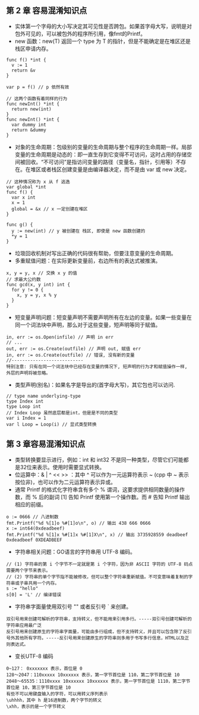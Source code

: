 ## 第 2 章 容易混淆知识点
* 实体第一个字母的大小写决定其可见性是否跨包。如果首字母大写，说明是对包外可见的，可以被包外的程序所引用，像fmt的Printf。
* new 函数：new(T) 返回一个 type 为 T 的指针，但是不能确定是在堆区还是栈区申请内存。
```
func f() *int {
  v := 1
  return &v
}

var p = f() // p 依然有效

// 这两个函数有着同样的行为
func newInt() *int {
  return new(int)
}
func newInt() *int {
  var dummy int
  return &dummy
}
```
* 对象的生命周期：包级别的变量的生命周期与整个程序的生命周期一样。局部变量的生命周期是动态的：即一直生存到它变得不可访问，这时占用的存储空间被回收。“不可访问”是指访问变量的路径（变量名，指针，引用等）不存在。在堆区或者栈区创建变量是由编译器决定，而不是由 var 或 new 决定。
```
// 这种情况称为 x 从 f 逃逸
var global *int
func f() {
  var x int
  x = 1
  global = &x // x 一定创建在堆区
}

func g() {
  y := new(int) // y 被创建在 栈区, 即使是 new 函数创建的
  *y = 1
}
```
* 垃圾回收机制对写出正确的代码很有帮助，但要注意变量的生命周期。
* 多重赋值问题：在实际更新变量前，右边所有的表达式被推演。
```
x, y = y, x // 交换 x y 的值
// 求最大公约数
func gcd(x, y int) int {
  for y != 0 {
    x, y = y, x % y
  }
}
```
* 短变量声明问题：短变量声明不需要声明所有在左边的变量。如果一些变量在同一个词法块中声明，那么对于这些变量，短声明等同于赋值。
```
in, err := os.Open(infile) // 声明 in err
// ...
out, err := os.Create(outfile) // 声明 out, 赋值 err
in, err := os.Create(outfile) // 错误, 没有新的变量
//---------------------------
特别注意: 只有在同一个词法块中已经存在变量的情况下, 短声明的行为才和赋值操作一样, 外层的声明将被忽略。
```
* 类型声明(别名)：如果名字是导出的(首字母大写)，其它包也可以访问.
```
// type name underlying-type
type Index int
type Loop int
// Index Loop 虽然底层都是int，但是是不同的类型
var i Index = 1
var l Loop = Loop(i) // 显式类型转换  
```
## 第 3 章容易混淆知识点
* 类型转换要显示进行，例如：int 和 int32 不是同一种类型，尽管它们可能都是32位来表示。使用时需要显式转换。
* 位运算中：& | ^ << >> ：其中 ^ 可以作为一元运算符表示 ~ (cpp 中 ~ 表示 按位非)，也可以作为二元运算符表示异或。
* 通常 Printf 的格式化字符串含有多个 % 谓词，这要求提供相同数量的操作数，而 % 后的副词 [1] 告知 Printf 使用第一个操作数。而 # 告知 Printf 输出相应的前缀。
```
o := 0666 // 八进制数
fmt.Printf("%d %[1]o %#[1]o\n", o) // 输出 438 666 0666
x := int64(0xdeadbeef)
fmt.Printf("%d %[1]x %#[1]x %#[1]X\n", x) // 输出 3735928559 deadbeef 0xdeadbeef 0XDEADBEEF
```
* 字符串相关问题：GO语言的字符串用 UTF-8 编码。
```
// (1) 字符串的第 i 个字节不一定就是第 i 个字符，因为非 ASCII 字符的 UTF-8 码点需要两个字节来表示。
// (2) 字符串的单个字节指不能被修改，但可以整个字符串重新赋值。不可变意味着复制的字符串或子串共用一个内存。
s := "hello"
s[0] = 'L' // 编译错误
```
* 字符串字面量使用双引号 "" 或者反引号 ` 来创建。
```
双引号用来创建可解析的字符串，支持转义，但不能用来引用多行。-----双引号创建可解析的字符串应用最广泛
反引号用来创建原生的字符串字面量，可能由多行组成，但不支持转义，并且可以包含除了反引号外其他所有字符。-----反引号用来创建原生的字符串则多用于书写多行信息，HTML以及正则表达式。
```
* 变长UTF-8 编码
```
0~127： 0xxxxxxx 表示，首位是 0
128～2047：110xxxxx 10xxxxxx 表示，第一字节首位是 110，第二字节首位是 10
2048～65535：1110xxxx 10xxxxxx 10xxxxxx 表示，第一字节首位是 1110，第二字节首位是 10，第三字节首位是 10
有些不可以用键盘输入的字符，可以用转义序列表示
\uhhhh，其中 h 是16进制数，两个字节的转义
\xhh，表示的是一个字节转义
```

  



